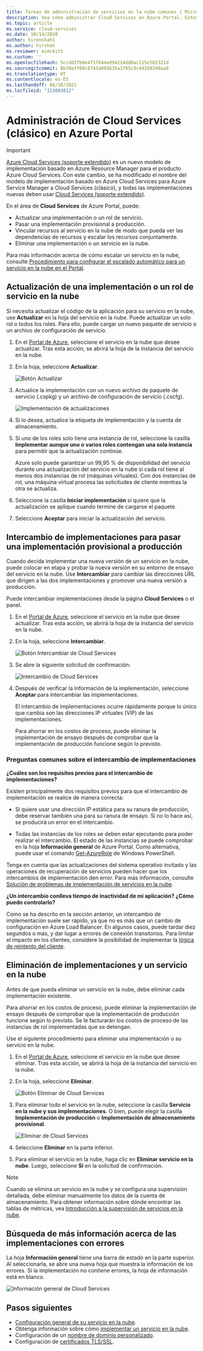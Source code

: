 ```yaml
---
title: Tareas de administración de servicios en la nube comunes | Microsoft Docs
description: Vea cómo administrar Cloud Services en Azure Portal. Estos ejemplos usan el Portal de Azure.
ms.topic: article
ms.service: cloud-services
ms.date: 10/14/2020
author: hirenshah1
ms.author: hirshah
ms.reviewer: mimckitt
ms.custom: ''
ms.openlocfilehash: 5ccdd2fb8e4f3f644ed94214d80ac115e5b5321d
ms.sourcegitcommit: 8b38eff08c8743a095635a1765c9c44358340aa8
ms.translationtype: HT
ms.contentlocale: es-ES
ms.lasthandoff: 06/30/2021
ms.locfileid: "113093812"
---
```

# <a name="manage-cloud-services-classic-in-the-azure-portal"></a>Administración de Cloud Services (clásico) en Azure Portal

> [!IMPORTANT]
> [Azure Cloud Services (soporte extendido)](../cloud-services-extended-support/overview.md) es un nuevo modelo de implementación basado en Azure Resource Manager para el producto Azure Cloud Services. Con este cambio, se ha modificado el nombre del modelo de implementación basado en Azure Cloud Services para Azure Service Manager a Cloud Services (clásico), y todas las implementaciones nuevas deben usar [Cloud Services (soporte extendido)](../cloud-services-extended-support/overview.md).

En el área de **Cloud Services** de Azure Portal, puede:

* Actualizar una implementación o un rol de servicio.
* Pasar una implementación provisional a producción.
* Vincular recursos al servicio en la nube de modo que pueda ver las dependencias de recursos y escalar los recursos conjuntamente.
* Eliminar una implementación o un servicio en la nube.

Para más información acerca de cómo escalar un servicio en la nube, consulte [Procedimiento para configurar el escalado automático para un servicio en la nube en el Portal](cloud-services-how-to-scale-portal.md).

## <a name="update-a-cloud-service-role-or-deployment"></a>Actualización de una implementación o un rol de servicio en la nube
Si necesita actualizar el código de la aplicación para su servicio en la nube, use **Actualizar** en la hoja del servicio en la nube. Puede actualizar un solo rol o todos los roles. Para ello, puede cargar un nuevo paquete de servicio o un archivo de configuración de servicio.

1. En el [Portal de Azure][Azure portal], seleccione el servicio en la nube que desee actualizar. Tras esta acción, se abrirá la hoja de la instancia del servicio en la nube.

2. En la hoja, seleccione **Actualizar**.

    ![Botón Actualizar](./media/cloud-services-how-to-manage-portal/update-button.png)

3. Actualice la implementación con un nuevo archivo de paquete de servicio (.cspkg) y un archivo de configuración de servicio (.cscfg).

    ![Implementación de actualizaciones](./media/cloud-services-how-to-manage-portal/update-blade.png)

4. Si lo desea, actualice la etiqueta de implementación y la cuenta de almacenamiento.

5. Si uno de los roles solo tiene una instancia de rol, seleccione la casilla **Implementar aunque uno o varios roles contengan una sola instancia** para permitir que la actualización continúe.

    Azure solo puede garantizar un 99,95 % de disponibilidad del servicio durante una actualización del servicio en la nube si cada rol tiene al menos dos instancias de rol (máquinas virtuales). Con dos instancias de rol, una máquina virtual procesa las solicitudes de cliente mientras la otra se actualiza.

6. Seleccione la casilla **Iniciar implementación** si quiere que la actualización se aplique cuando termine de cargarse el paquete.

7. Seleccione **Aceptar** para iniciar la actualización del servicio.

## <a name="swap-deployments-to-promote-a-staged-deployment-to-production"></a>Intercambio de implementaciones para pasar una implementación provisional a producción
Cuando decida implementar una nueva versión de un servicio en la nube, puede colocar en etapa y probar la nueva versión en su entorno de ensayo del servicio en la nube. Use **Intercambiar** para cambiar las direcciones URL que dirigen a las dos implementaciones y promover una nueva versión a producción.

Puede intercambiar implementaciones desde la página **Cloud Services** o el panel.

1. En el [Portal de Azure][Azure portal], seleccione el servicio en la nube que desee actualizar. Tras esta acción, se abrirá la hoja de la instancia del servicio en la nube.

2. En la hoja, seleccione **Intercambiar**.

    ![Botón Intercambiar de Cloud Services](./media/cloud-services-how-to-manage-portal/swap-button.png)

3. Se abre la siguiente solicitud de confirmación:

    ![Intercambio de Cloud Services](./media/cloud-services-how-to-manage-portal/swap-prompt.png)

4. Después de verificar la información de la implementación, seleccione **Aceptar** para intercambiar las implementaciones.

    El intercambio de implementaciones ocurre rápidamente porque lo único que cambia son las direcciones IP virtuales (VIP) de las implementaciones.

    Para ahorrar en los costos de proceso, puede eliminar la implementación de ensayo después de comprobar que la implementación de producción funcione según lo previsto.

### <a name="common-questions-about-swapping-deployments"></a>Preguntas comunes sobre el intercambio de implementaciones

**¿Cuáles son los requisitos previos para el intercambio de implementaciones?**

Existen principalmente dos requisitos previos para que el intercambio de implementación se realice de manera correcta:

- Si quiere usar una dirección IP estática para su ranura de producción, debe reservar también una para su ranura de ensayo. Si no lo hace así, se producirá un error en el intercambio.

- Todas las instancias de los roles se deben estar ejecutando para poder realizar el intercambio. El estado de las instancias se puede comprobar en la hoja **Información general** de Azure Portal. Como alternativa, puede usar el comando [Get-AzureRole](/powershell/module/servicemanagement/azure.service/get-azurerole) de Windows PowerShell.

Tenga en cuenta que las actualizaciones del sistema operativo invitado y las operaciones de recuperación de servicios pueden hacer que los intercambios de implementación den error. Para más información, consulte [Solución de problemas de implementación de servicios en la nube](cloud-services-troubleshoot-deployment-problems.md).

**¿Un intercambio conlleva tiempo de inactividad de mi aplicación? ¿Cómo puedo controlarlo?**

Como se ha descrito en la sección anterior, un intercambio de implementación suele ser rápido, ya que no es más que un cambio de configuración en Azure Load Balancer. En algunos casos, puede tardar diez segundos o más, y dar lugar a errores de conexión transitorios. Para limitar el impacto en los clientes, considere la posibilidad de implementar la [lógica de reintento del cliente](/azure/architecture/best-practices/transient-faults).

## <a name="delete-deployments-and-a-cloud-service"></a>Eliminación de implementaciones y un servicio en la nube
Antes de que pueda eliminar un servicio en la nube, debe eliminar cada implementación existente.

Para ahorrar en los costos de proceso, puede eliminar la implementación de ensayo después de comprobar que la implementación de producción funcione según lo previsto. Se le facturarán los costos de proceso de las instancias de rol implementadas que se detengan.

Use el siguiente procedimiento para eliminar una implementación o su servicio en la nube.

1. En el [Portal de Azure][Azure portal], seleccione el servicio en la nube que desee eliminar. Tras esta acción, se abrirá la hoja de la instancia del servicio en la nube.

2. En la hoja, seleccione **Eliminar**.

    ![Botón Eliminar de Cloud Services](./media/cloud-services-how-to-manage-portal/delete-button.png)

3. Para eliminar todo el servicio en la nube, seleccione la casilla **Servicio en la nube y sus implementaciones**. O bien, puede elegir la casilla **Implementación de producción** o **Implementación de almacenamiento provisional**.

    ![Eliminar de Cloud Services](./media/cloud-services-how-to-manage-portal/delete-blade.png)

4. Seleccione **Eliminar** en la parte inferior.

5. Para eliminar el servicio en la nube, haga clic en **Eliminar servicio en la nube**. Luego, seleccione **Sí** en la solicitud de confirmación.

> [!NOTE]
> Cuando se elimina un servicio en la nube y se configura una supervisión detallada, debe eliminar manualmente los datos de la cuenta de almacenamiento. Para obtener información sobre dónde encontrar las tablas de métricas, vea [Introducción a la supervisión de servicios en la nube](cloud-services-how-to-monitor.md).


## <a name="find-more-information-about-failed-deployments"></a>Búsqueda de más información acerca de las implementaciones con errores
La hoja **Información general** tiene una barra de estado en la parte superior. Al seleccionarla, se abre una nueva hoja que muestra la información de los errores. Si la implementación no contiene errores, la hoja de información está en blanco.

![Información general de Cloud Services](./media/cloud-services-how-to-manage-portal/status-info.png)



[Azure portal]: https://portal.azure.com

## <a name="next-steps"></a>Pasos siguientes
* [Configuración general de su servicio en la nube](cloud-services-how-to-configure-portal.md).
* Obtenga información sobre cómo [implementar un servicio en la nube](cloud-services-how-to-create-deploy-portal.md).
* Configuración de un [nombre de dominio personalizado](cloud-services-custom-domain-name-portal.md).
* Configuración de [certificados TLS/SSL](cloud-services-configure-ssl-certificate-portal.md).